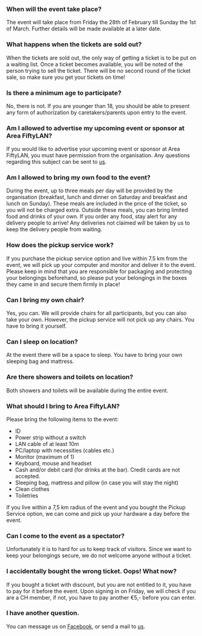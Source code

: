 ### When will the event take place?
The event will take place from Friday the 28th of February till Sunday the 1st of March. Further details will be made available at a later date.

### What happens when the tickets are sold out?
When the tickets are sold out, the only way of getting a ticket is to be put on a waiting list. Once a ticket becomes available, you will be noted of the person trying to sell the ticket. There will be no second round of the ticket sale, so make sure you get your tickets on time!

### Is there a minimum age to participate?
No, there is not. If you are younger than 18, you should be able to present any form of authorization by caretakers/parents upon entry to the event.

### Am I allowed to advertise my upcoming event or sponsor at Area FiftyLAN?
If you would like to advertise your upcoming event or sponsor at Area FiftyLAN, you must have permission from the organisation. Any questions regarding this subject can be sent to [us](/contact).

### Am I allowed to bring my own food to the event?
During the event, up to three meals per day will be provided by the organisation (breakfast, lunch and dinner on Saturday and breakfast and lunch on Sunday). These meals are included in the price of the ticket, so you will not be charged extra. Outside these meals, you can bring limited food and drinks of your own. If you order any food, stay alert for any delivery people to arrive! Any deliveries not claimed will be taken by us to keep the delivery people from waiting.

### How does the pickup service work?
If you purchase the pickup service option and live within 7.5 km from the event, we will pick up your computer and monitor and deliver it to the event. Please keep in mind that you are responsible for packaging and protecting your belongings beforehand, so please put your belongings in the boxes they came in and secure them firmly in place!

### Can I bring my own chair?
Yes, you can. We will provide chairs for all participants, but you can also take your own. However, the pickup service will not pick up any chairs. You have to bring it yourself.

### Can I sleep on location?
At the event there will be a space to sleep. You have to bring your own sleeping bag and mattress.

### Are there showers and toilets on location?
Both showers and toilets will be available during the entire event.

### What should I bring to Area FiftyLAN?
Please bring the following items to the event:

- ID
- Power strip without a switch
- LAN cable of at least 10m
- PC/laptop with necessities (cables etc.)
- Monitor (maximum of 1)
- Keyboard, mouse and headset
- Cash and/or debit card (for drinks at the bar). Credit cards are not accepted.
- Sleeping bag, mattress and pillow (in case you will stay the night)
- Clean clothes
- Toiletries

If you live within a 7,5 km radius of the event and you bought the Pickup Service option, we can come and pick up your hardware a day before the event.

### Can I come to the event as a spectator?
Unfortunately it is to hard for us to keep track of visitors. Since we want to keep your belongings secure, we do not welcome anyone without a ticket.

### I accidentally bought the wrong ticket. Oops! What now?
If you bought a ticket with discount, but you are not entitled to it, you have to pay for it before the event. Upon signing in on Friday, we will check if you are a CH member, if not, you have to pay another €5,- before you can enter.

### I have another question.
You can message us on [Facebook](https://www.facebook.com/areafiftylan), or send a mail to [us](/contact).

